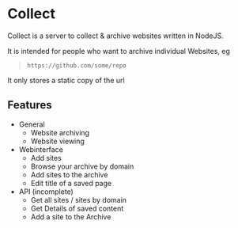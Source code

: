 # CollectCollect is a server to collect & archive websites written in NodeJS.It is intended for people who want to archive individual Websites, eg>`https://github.com/some/repo`It only stores a static copy of the url## Features   * General      * Website archiving      * Website viewing   * Webinterface      * Add sites      * Browse your archive by domain      * Add sites to the archive      * Edit title of a saved page   * API (incomplete)      * Get all sites / sites by domain      * Get Details of saved content      * Add a site to the Archive
